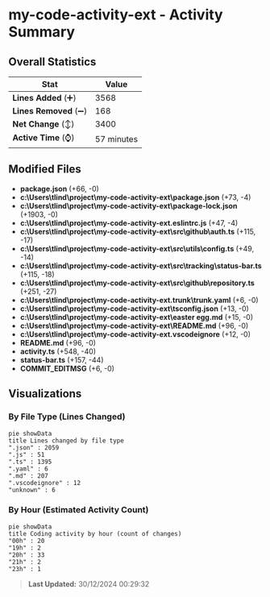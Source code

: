 # my-code-activity-ext - Activity Summary 

## Overall Statistics

| Stat                   | Value                                                             |
| ---------------------- | ----------------------------------------------------------------- |
| **Lines Added** (➕)   | 3568                                          |
| **Lines Removed** (➖) | 168                                        |
| **Net Change** (↕)    | 3400                |
| **Active Time** (⌚)   | 57 minutes |


## Modified Files
- **package.json** (+66, -0)
- **c:\Users\tlind\project\my-code-activity-ext\package.json** (+73, -4)
- **c:\Users\tlind\project\my-code-activity-ext\package-lock.json** (+1903, -0)
- **c:\Users\tlind\project\my-code-activity-ext\.eslintrc.js** (+47, -4)
- **c:\Users\tlind\project\my-code-activity-ext\src\github\auth.ts** (+115, -17)
- **c:\Users\tlind\project\my-code-activity-ext\src\utils\config.ts** (+49, -14)
- **c:\Users\tlind\project\my-code-activity-ext\src\tracking\status-bar.ts** (+115, -18)
- **c:\Users\tlind\project\my-code-activity-ext\src\github\repository.ts** (+251, -27)
- **c:\Users\tlind\project\my-code-activity-ext\.trunk\trunk.yaml** (+6, -0)
- **c:\Users\tlind\project\my-code-activity-ext\tsconfig.json** (+13, -0)
- **c:\Users\tlind\project\my-code-activity-ext\easter egg.md** (+15, -0)
- **c:\Users\tlind\project\my-code-activity-ext\README.md** (+96, -0)
- **c:\Users\tlind\project\my-code-activity-ext\.vscodeignore** (+12, -0)
- **README.md** (+96, -0)
- **activity.ts** (+548, -40)
- **status-bar.ts** (+157, -44)
- **COMMIT_EDITMSG** (+6, -0)

## Visualizations

### By File Type (Lines Changed)

```mermaid
pie showData
title Lines changed by file type
".json" : 2059
".js" : 51
".ts" : 1395
".yaml" : 6
".md" : 207
".vscodeignore" : 12
"unknown" : 6
```

### By Hour (Estimated Activity Count)

```mermaid
pie showData
title Coding activity by hour (count of changes)
"00h" : 20
"19h" : 2
"20h" : 33
"21h" : 2
"23h" : 1
```


> **Last Updated:** 30/12/2024 00:29:32
